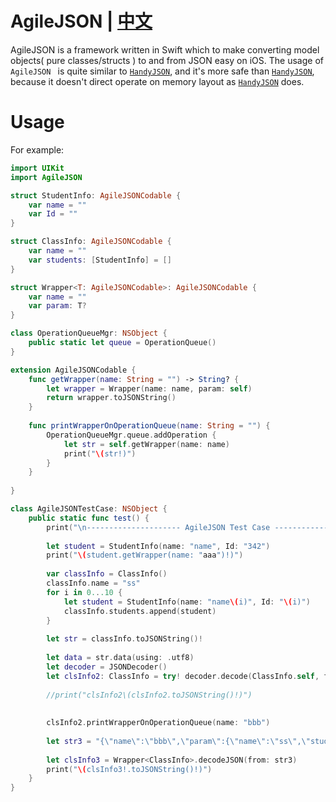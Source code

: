 # AgileJSON | [中文](./README_CN.md)

AgileJSON is a framework written in Swift which to make converting model objects( pure classes/structs ) to and from JSON easy on iOS.
The usage of `AgileJSON ` is quite similar to [`HandyJSON`](https://github.com/alibaba/HandyJSON), and it's more safe than [`HandyJSON`](https://github.com/alibaba/HandyJSON), because it doesn't direct operate on memory layout as [`HandyJSON`](https://github.com/alibaba/HandyJSON) does.

# Usage
For example:

```Swift
import UIKit
import AgileJSON

struct StudentInfo: AgileJSONCodable {
    var name = ""
    var Id = ""
}

struct ClassInfo: AgileJSONCodable {
    var name = ""
    var students: [StudentInfo] = []
}

struct Wrapper<T: AgileJSONCodable>: AgileJSONCodable {
    var name = ""
    var param: T?
}

class OperationQueueMgr: NSObject {
    public static let queue = OperationQueue()
}

extension AgileJSONCodable {
    func getWrapper(name: String = "") -> String? {
        let wrapper = Wrapper(name: name, param: self)
        return wrapper.toJSONString()
    }
    
    func printWrapperOnOperationQueue(name: String = "") {
        OperationQueueMgr.queue.addOperation {
            let str = self.getWrapper(name: name)
            print("\(str!)")
        }
    }
    
}

class AgileJSONTestCase: NSObject {
    public static func test() {
        print("\n--------------------- AgileJSON Test Case ---------------------\n")
        
        let student = StudentInfo(name: "name", Id: "342")
        print("\(student.getWrapper(name: "aaa")!)")
        
        var classInfo = ClassInfo()
        classInfo.name = "ss"
        for i in 0...10 {
            let student = StudentInfo(name: "name\(i)", Id: "\(i)")
            classInfo.students.append(student)
        }
        
        let str = classInfo.toJSONString()!
        
        let data = str.data(using: .utf8)
        let decoder = JSONDecoder()
        let clsInfo2: ClassInfo = try! decoder.decode(ClassInfo.self, from: data!)
        
        //print("clsInfo2\(clsInfo2.toJSONString()!)")
        
        
        clsInfo2.printWrapperOnOperationQueue(name: "bbb")
        
        let str3 = "{\"name\":\"bbb\",\"param\":{\"name\":\"ss\",\"students\":[{\"name\":\"name0\",\"Id\":\"0\"},{\"name\":\"name1\",\"Id\":\"1\"},{\"name\":\"name2\",\"Id\":\"2\"},{\"name\":\"name3\",\"Id\":\"3\"},{\"name\":\"name4\",\"Id\":\"4\"},{\"name\":\"name5\",\"Id\":\"5\"},{\"name\":\"name6\",\"Id\":\"6\"},{\"name\":\"name7\",\"Id\":\"7\"},{\"name\":\"name8\",\"Id\":\"8\"},{\"name\":\"name9\",\"Id\":\"9\"},{\"name\":\"name10\",\"Id\":\"10\"}]}}"
        
        let clsInfo3 = Wrapper<ClassInfo>.decodeJSON(from: str3)
        print("\(clsInfo3!.toJSONString()!)")
    }
}

```


